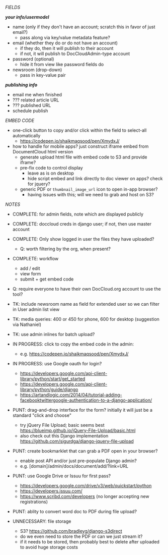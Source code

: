 *FIELDS*

***your info/usermodel***
* name (only if they don't have an account; scratch this in favor of just email?) 
	* pass along via key/value metadata feature?
* email (whether they do or do not have an account)
	* if they do, then it will publish to their account
	* if not, it will publish to DocCloudAdmin-type account
* password (optional)
	* hide it from view like password fields do
* newsroom (drop-down)
	* pass in key-value pair

***publishing info***
* email me when finished
* ??? related article URL 
* ??? published URL
* schedule publish

*EMBED CODE*
* one-click button to copy and/or click within the field to select-all automatically
	* https://codepen.io/shaikmaqsood/pen/XmydxJ/
* how to handle for mobile apps? just construct iframe embed from DocumentCloud html version
	* generate upload html file with embed code to S3 and provide iframe?
	* pre-fix code to control display
		* leave as is on desktop
		* hide script embed and link directly to doc viewer on apps? check for jquery?
	* generic PDF or `thumbnail_image_url` icon to open in-app browser?
		* having issues with this; will we need to grab and host on S3?

*NOTES*
* COMPLETE: for admin fields, note which are displayed publicly 

* COMPLETE: doccloud creds in django user; if not, then use master account 
	
* COMPLETE: Only show logged in user the files they have uploaded?
	* Q: worth filtering by the org, when present?

* COMPLETE: workflow
	* add / edit
	* view form
	* submit + get embed code

* Q: require everyone to have their own DocCloud.org account to use the tool?

* TK: include newsroom name as field for extended user so we can filter in User admin list view

* TK: media queries: 400 or 450 for phone, 600 for desktop (suggestion via Nathaniel)

* TK: use admin inlines for batch upload?

* IN PROGRESS: click to copy the embed code in the admin:
	* e.g. https://codepen.io/shaikmaqsood/pen/XmydxJ/

* IN PROGRESS: use Google oauth for login?
	* https://developers.google.com/api-client-library/python/start/get_started
	* https://developers.google.com/api-client-library/python/guide/django
	* https://artandlogic.com/2014/04/tutorial-adding-facebooktwittergoogle-authentication-to-a-django-application/

* PUNT: drag-and-drop interface for the form? initially it will just be a standard "click and choose"
	* try jQuery File Upload; basic seems best https://blueimp.github.io/jQuery-File-Upload/basic.html
	* also check out this Django implementation https://github.com/sigurdga/django-jquery-file-upload

* PUNT: create bookmarklet that can grab a PDF open in your browser?
	* enable post API and/or just pre-populate Django admin?
	* e.g. [domain]/admin/docs/document/add/?link=URL

* PUNT: use Google Drive or Issuu for first pass?
	* https://developers.google.com/drive/v3/web/quickstart/python
	* https://developers.issuu.com/
	* https://www.scribd.com/developers (no longer accepting new registrations)

* PUNT: ablity to convert word doc to PDF during file upload?

* UNNECESSARY: file storage
	* S3? https://github.com/bradleyg/django-s3direct
	* do we even need to store the PDF or can we just stream it?
	* if it needs to be stored, then probably best to delete after uploaded to avoid huge storage costs